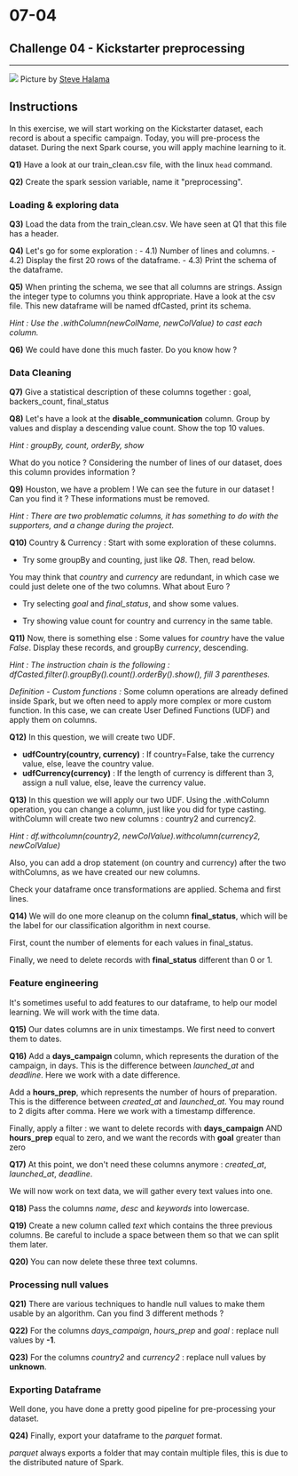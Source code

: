 # 07-04

## Challenge 04 - Kickstarter preprocessing
---
![](https://images.unsplash.com/photo-1530083727892-3c261661d7a4?ixlib=rb-1.2.1&ixid=eyJhcHBfaWQiOjEyMDd9&auto=format&fit=crop&w=1350&q=80)
Picture by [Steve Halama](https://unsplash.com/photos/GjSzvtZhMoA)

## Instructions

In this exercise, we will start working on the Kickstarter dataset, each record is about a specific campaign. Today, you will pre-process the dataset. During the next Spark course, you will apply machine learning to it.

**Q1)** Have a look at our train_clean.csv file, with the linux ```head``` command.

**Q2)** Create the spark session variable, name it "preprocessing".

### Loading & exploring data

**Q3)** Load the data from the train_clean.csv. We have seen at Q1 that this file has a header.

**Q4)** Let's go for some exploration :
	- 4.1) Number of lines and columns.
	- 4.2) Display the first 20  rows of the dataframe.
	- 4.3) Print the schema of the dataframe.

**Q5)** When printing the schema, we see that all columns are strings. Assign the integer type to columns you think appropriate. Have a look at the csv file. This new dataframe will be named dfCasted, print its schema.

*Hint : Use the .withColumn(newColName, newColValue) to cast each column.*

**Q6)** We could have done this much faster. Do you know how ?


### Data Cleaning

**Q7)** Give a statistical description of these columns together : goal, backers_count, final_status

**Q8)** Let's have a look at the **disable_communication** column. Group by values and display a descending value count. Show the top 10 values.

*Hint : groupBy, count, orderBy, show*

What do you notice ? Considering the number of lines of our dataset, does this column provides information ?

**Q9)** Houston, we have a problem ! We can see the future in our dataset ! Can you find it ? These informations must be removed.

*Hint : There are two problematic columns, it has something to do with the supporters, and a change during the project.*



**Q10)** Country & Currency : Start with some exploration of these columns.

- Try some groupBy and counting, just like *Q8*. Then, read below.

You may think that *country* and *currency* are redundant, in which case we could just delete one of the two columns. What about Euro ?

- Try selecting *goal* and *final_status*, and show some values.

- Try showing value count for country and currency in the same table.

**Q11)** Now, there is something else : Some values for *country* have the value *False*. Display these records, and groupBy *currency*, descending.

*Hint : The instruction chain is the following : dfCasted.filter().groupBy().count().orderBy().show(), fill 3 parentheses.*

*Definition - Custom functions :* Some column operations are already defined inside Spark, but we often need to apply more complex or more custom function. In this case, we can create User Defined Functions (UDF) and apply them on columns.

**Q12)** In this question, we will create two UDF.
- **udfCountry(country, currency)** : If country=False, take the currency value, else, leave the country value.
- **udfCurrency(currency)** : If the length of currency is different than 3, assign a null value, else, leave the currency value.

**Q13)** In this question we will apply our two UDF. Using the .withColumn operation, you can change a column, just like you did for type casting. withColumn will create two new columns : country2 and currency2.

*Hint : df.withcolumn(country2, newColValue).withcolumn(currency2, newColValue)*

Also, you can add a drop statement (on country and currency) after the two withColumns, as we have created our new columns.

Check your dataframe once transformations are applied. Schema and first lines.

**Q14)** We will do one more cleanup on the column **final_status**, which will be the label for our classification algorithm in next course.

First, count the number of elements for each values in final_status.

Finally, we need to delete records with **final_status** different than 0 or 1.


### Feature engineering

It's sometimes useful to add features to our dataframe, to help our model learning. We will work with the time data.

**Q15)** Our dates columns are in unix timestamps. We first need to convert them to dates.

**Q16)**
Add a **days_campaign** column, which represents the duration of the campaign, in days. This is the difference between *launched_at* and *deadline*. Here we work with a date difference.

Add a **hours_prep**, which represents the number of hours of preparation. This is the difference between *created_at* and *launched_at*. You may round to 2 digits after comma. Here we work with a timestamp difference.

Finally, apply a filter : we want to delete records with **days_campaign** AND **hours_prep** equal to zero, and we want the records with **goal** greater than zero

**Q17)** At this point, we don't need these columns anymore : *created_at*, *launched_at*, *deadline*.

We will now work on text data, we will gather every text values into one.

**Q18)** Pass the columns *name*, *desc* and *keywords* into lowercase.

**Q19)** Create a new column called *text* which contains the three previous columns. Be careful to include a space between them so that we can split them later.

**Q20)** You can now delete these three text columns.


### Processing null values

**Q21)** There are various techniques to handle null values to make them usable by an algorithm. Can you find 3 different methods ?

**Q22)** For the columns *days_campaign*, *hours_prep* and *goal* : replace null values by **-1**.

**Q23)** For the columns *country2* and *currency2* : replace null values by **unknown**.


### Exporting Dataframe

Well done, you have done a pretty good pipeline for pre-processing your dataset.

**Q24)** Finally, export your dataframe to the *parquet* format.

*parquet* always exports a folder that may contain multiple files, this is due to the distributed nature of Spark.
